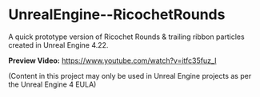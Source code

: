 # UnrealEngine--RicochetRounds
A quick prototype version of Ricochet Rounds &amp; trailing ribbon particles created in Unreal Engine 4.22.

**Preview Video:** https://www.youtube.com/watch?v=itfc35fuz_I

(Content in this project may only be used in Unreal Engine projects as per the Unreal Engine 4 EULA)
